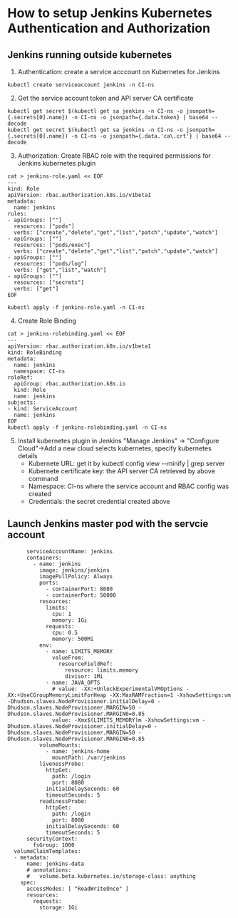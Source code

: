 # How to setup Jenkins Kubernetes Authentication and Authorization
## Jenkins running outside kubernetes
1. Authentication: create a service acccount on Kubernetes for Jenkins 
```
kubectl create serviceaccount jenkins -n CI-ns
```
2. Get the service account token and API server CA certificate
```
kubectl get secret $(kubectl get sa jenkins -n CI-ns -o jsonpath={.secrets[0].name}) -n CI-ns -o jsonpath={.data.token} | base64 --decode
kubectl get secret $(kubectl get sa jenkins -n CI-ns -o jsonpath={.secrets[0].name}) -n CI-ns -o jsonpath={.data.'ca\.crt'} | base64 --decode
```
3. Authorization: Create RBAC role with the required permissions for Jenkins kubernetes plugin 
```
cat > jenkins-role.yaml << EOF
---
kind: Role
apiVersion: rbac.authorization.k8s.io/v1beta1
metadata:
  name: jenkins
rules:
- apiGroups: [""]
  resources: ["pods"]
  verbs: ["create","delete","get","list","patch","update","watch"]
- apiGroups: [""]
  resources: ["pods/exec"]
  verbs: ["create","delete","get","list","patch","update","watch"]
- apiGroups: [""]
  resources: ["pods/log"]
  verbs: ["get","list","watch"]
- apiGroups: [""]
  resources: ["secrets"]
  verbs: ["get"]
EOF

kubectl apply -f jenkins-role.yaml -n CI-ns
```
4. Create Role Binding
```
cat > jenkins-rolebinding.yaml << EOF
---
apiVersion: rbac.authorization.k8s.io/v1beta1
kind: RoleBinding
metadata:
  name: jenkins
  namespace: CI-ns
roleRef:
  apiGroup: rbac.authorization.k8s.io
  kind: Role
  name: jenkins
subjects:
- kind: ServiceAccount
  name: jenkins
EOF
kubectl apply -f jenkins-rolebinding.yaml -n CI-ns
```   

5. Install kubernetes plugin in Jenkins
"Manage Jenkins" -> "Configure Cloud"->Add a new cloud selects kubernetes, specify kubernetes details
   -  Kubernete URL: get it by kubectl config view --minify | grep server
   -  Kubernete certificate key: the API server CA retrieved by above command
   -  Namespace: CI-ns where the service account and RBAC config was created
   -  Credentials: the secret credential created above

## Launch Jenkins master pod with the servcie account
```
      serviceAccountName: jenkins
      containers:
        - name: jenkins
          image: jenkins/jenkins
          imagePullPolicy: Always
          ports:
            - containerPort: 8080
            - containerPort: 50000
          resources:
            limits:
              cpu: 1
              memory: 1Gi
            requests:
              cpu: 0.5
              memory: 500Mi
          env:
            - name: LIMITS_MEMORY
              valueFrom:
                resourceFieldRef:
                  resource: limits.memory
                  divisor: 1Mi
            - name: JAVA_OPTS
              # value: -XX:+UnlockExperimentalVMOptions -XX:+UseCGroupMemoryLimitForHeap -XX:MaxRAMFraction=1 -XshowSettings:vm -Dhudson.slaves.NodeProvisioner.initialDelay=0 -Dhudson.slaves.NodeProvisioner.MARGIN=50 -Dhudson.slaves.NodeProvisioner.MARGIN0=0.85
              value: -Xmx$(LIMITS_MEMORY)m -XshowSettings:vm -Dhudson.slaves.NodeProvisioner.initialDelay=0 -Dhudson.slaves.NodeProvisioner.MARGIN=50 -Dhudson.slaves.NodeProvisioner.MARGIN0=0.85
          volumeMounts:
            - name: jenkins-home
              mountPath: /var/jenkins
          livenessProbe:
            httpGet:
              path: /login
              port: 8080
            initialDelaySeconds: 60
            timeoutSeconds: 5
          readinessProbe:
            httpGet:
              path: /login
              port: 8080
            initialDelaySeconds: 60
            timeoutSeconds: 5
      securityContext:
        fsGroup: 1000
  volumeClaimTemplates:
  - metadata:
      name: jenkins-data
      # annotations:
      #   volume.beta.kubernetes.io/storage-class: anything
    spec:
      accessModes: [ "ReadWriteOnce" ]
      resources:
        requests:
          storage: 1Gi
```